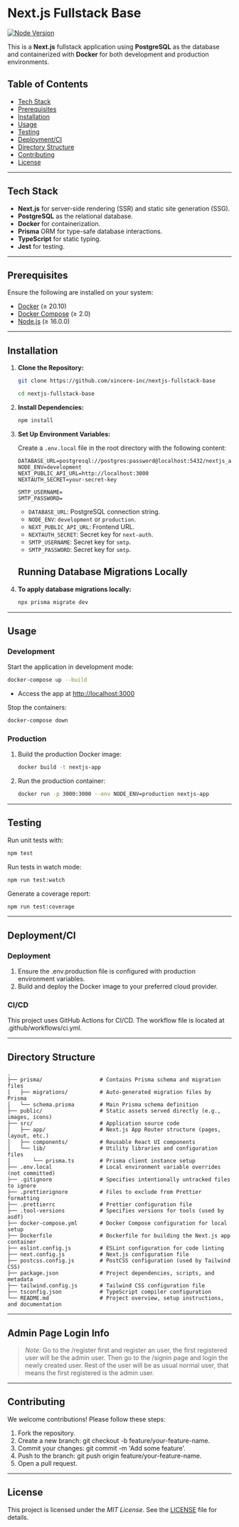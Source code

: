 # Next.js Fullstack Base

[![Node Version](https://img.shields.io/badge/node-%3E%3D16.0.0-brightgreen)](https://nodejs.org/)

This is a **Next.js** fullstack application using **PostgreSQL** as the database and containerized with **Docker** for both development and production environments.

## Table of Contents

- [Tech Stack](#tech-stack)
- [Prerequisites](#prerequisites)
- [Installation](#installation)
- [Usage](#usage)
- [Testing](#testing)
- [Deployment/CI](#deploymentci)
- [Directory Structure](#directory-structure)
- [Contributing](#contributing)
- [License](#license)

---

## Tech Stack

- **Next.js** for server-side rendering (SSR) and static site generation (SSG).
- **PostgreSQL** as the relational database.
- **Docker** for containerization.
- **Prisma** ORM for type-safe database interactions.
- **TypeScript** for static typing.
- **Jest** for testing.

---

## Prerequisites

Ensure the following are installed on your system:

- [Docker](https://docs.docker.com/get-docker/) (≥ 20.10)
- [Docker Compose](https://docs.docker.com/compose/install/) (≥ 2.0)
- [Node.js](https://nodejs.org/) (≥ 16.0.0)

---

## Installation

1. **Clone the Repository:**

   ```bash
   git clone https://github.com/xincere-inc/nextjs-fullstack-base

   cd nextjs-fullstack-base
   ```

2. **Install Dependencies:**

   ```bash
   npm install
   ```

3. **Set Up Environment Variables:**

   Create a `.env.local` file in the root directory with the following content:

   ```env
   DATABASE_URL=postgresql://postgres:password@localhost:5432/nextjs_app
   NODE_ENV=development
   NEXT_PUBLIC_API_URL=http://localhost:3000
   NEXTAUTH_SECRET=your-secret-key

   SMTP_USERNAME=
   SMTP_PASSWORD=
   ```

   - `DATABASE_URL`: PostgreSQL connection string.
   - `NODE_ENV`: `development` or `production`.
   - `NEXT_PUBLIC_API_URL`: Frontend URL.
   - `NEXTAUTH_SECRET`: Secret key for `next-auth`.
   - `SMTP_USERNAME`: Secret key for `smtp`.
   - `SMTP_PASSWORD`: Secret key for `smtp`.

   ## Running Database Migrations Locally

4. **To apply database migrations locally:**
   ```bash
   npx prisma migrate dev
   ```

---

## Usage

### Development

Start the application in development mode:

```bash
docker-compose up --build
```

- Access the app at [http://localhost:3000](http://localhost:3000)

Stop the containers:

```bash
docker-compose down
```

### Production

1. Build the production Docker image:

   ```bash
   docker build -t nextjs-app
   ```

2. Run the production container:

   ```bash
   docker run -p 3000:3000 --env NODE_ENV=production nextjs-app
   ```

---

## Testing

Run unit tests with:

```bash
npm test
```

Run tests in watch mode:

```bash
npm run test:watch
```

Generate a coverage report:

```bash
npm run test:coverage
```

---

## Deployment/CI

### Deployment

1. Ensure the .env.production file is configured with production environment variables.
2. Build and deploy the Docker image to your preferred cloud provider.

### CI/CD

This project uses GitHub Actions for CI/CD. The workflow file is located at .github/workflows/ci.yml.

---

## Directory Structure

```
.
├── prisma/                  # Contains Prisma schema and migration files
│   ├── migrations/          # Auto-generated migration files by Prisma
│   └── schema.prisma        # Main Prisma schema definition
├── public/                  # Static assets served directly (e.g., images, icons)
├── src/                     # Application source code
│   ├── app/                 # Next.js App Router structure (pages, layout, etc.)
│   ├── components/          # Reusable React UI components
│   └── lib/                 # Utility libraries and configuration files
│       └── prisma.ts        # Prisma client instance setup
├── .env.local               # Local environment variable overrides (not committed)
├── .gitignore               # Specifies intentionally untracked files to ignore
├── .prettierignore          # Files to exclude from Prettier formatting
├── .prettierrc              # Prettier configuration file
├── .tool-versions           # Specifies versions for tools (used by asdf)
├── docker-compose.yml       # Docker Compose configuration for local setup
├── Dockerfile               # Dockerfile for building the Next.js app container
├── eslint.config.js         # ESLint configuration for code linting
├── next.config.js           # Next.js configuration file
├── postcss.config.js        # PostCSS configuration (used by Tailwind CSS)
├── package.json             # Project dependencies, scripts, and metadata
├── tailwind.config.js       # Tailwind CSS configuration file
├── tsconfig.json            # TypeScript compiler configuration
└── README.md                # Project overview, setup instructions, and documentation
```

---

## Admin Page Login Info

> _Note:_ Go to the /register first and register an user, the first registered user will be the admin user. Then go to the /signin page and login the newly created user. Rest of the user will be as usual normal user, that means the first registered is the admin user.

---

## Contributing

We welcome contributions! Please follow these steps:

1. Fork the repository.
2. Create a new branch: git checkout -b feature/your-feature-name.
3. Commit your changes: git commit -m 'Add some feature'.
4. Push to the branch: git push origin feature/your-feature-name.
5. Open a pull request.

---

## License

This project is licensed under the _MIT License_. See the [LICENSE](./LICENSE) file for details.
